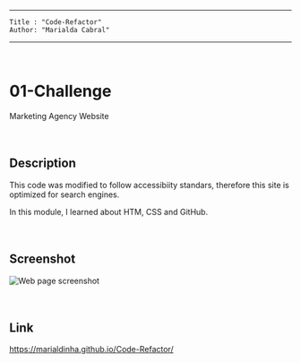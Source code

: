 ---
    Title : "Code-Refactor"
    Author: "Marialda Cabral"
---
<br /> 

# 01-Challenge
Marketing Agency Website <br /> <br />  <br />


## Description
This code was modified to follow accessibiity standars, therefore this site is optimized for search engines.  

In this module, I learned about HTM, CSS and GitHub. <br /> <br /> <br />


## Screenshot
 ![Web page screenshot](./images/code-refactor-Screenshot.png) <br /> <br /> <br />


## Link
https://marialdinha.github.io/Code-Refactor/
